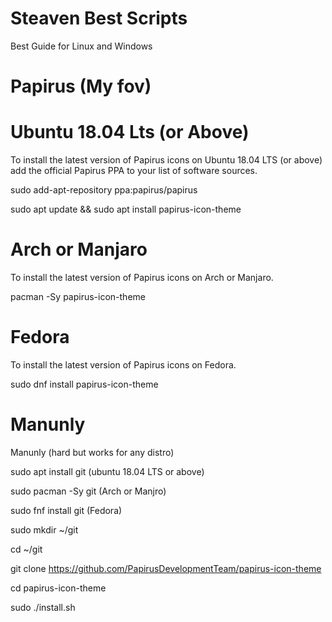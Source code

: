 # Steaven Best Scripts
Best Guide for Linux and Windows


# Papirus (My fov)


# Ubuntu 18.04 Lts (or Above)


To install the latest version of Papirus icons on Ubuntu 18.04 LTS (or above) add the official Papirus PPA to your list of software sources. 


sudo add-apt-repository ppa:papirus/papirus


sudo apt update && sudo apt install papirus-icon-theme


# Arch or Manjaro


To install the  latest version of Papirus icons on Arch or Manjaro.


pacman -Sy papirus-icon-theme


# Fedora

To install the  latest version of Papirus icons on Fedora.


sudo dnf install papirus-icon-theme


# Manunly

Manunly (hard but works for any distro)


sudo apt install git (ubuntu 18.04 LTS or above)


sudo pacman -Sy git (Arch or Manjro)


sudo fnf install git (Fedora)


sudo mkdir ~/git


cd ~/git


git clone https://github.com/PapirusDevelopmentTeam/papirus-icon-theme


cd papirus-icon-theme


sudo ./install.sh
